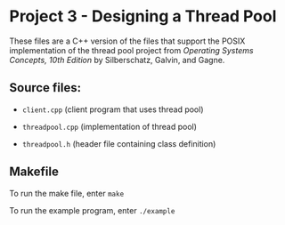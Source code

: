 # Project 3 - Designing a Thread Pool

These files are a C++ version of the files that support the POSIX
implementation of the thread pool project from *Operating Systems
Concepts, 10th Edition* by Silberschatz, Galvin, and Gagne.

## Source files:

- `client.cpp` (client program that uses thread pool)

- `threadpool.cpp` (implementation of thread pool)

- `threadpool.h` (header file containing class definition)

## Makefile

To run the make file, enter `make`

To run the example program, enter `./example`
